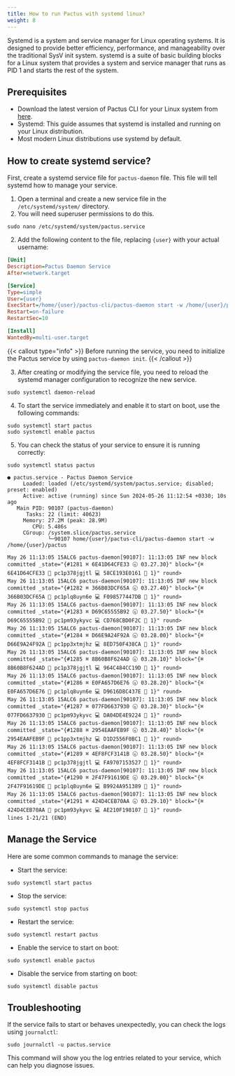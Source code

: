 ```yaml
---
title: How to run Pactus with systemd linux?
weight: 8
---
```


Systemd is a system and service manager for Linux operating systems.
It is designed to provide better efficiency, performance, and manageability over the traditional SysV init system.
systemd is a suite of basic building blocks for a Linux system that provides a system and service manager that
runs as PID 1 and starts the rest of the system.

## Prerequisites

- Download the latest version of Pactus CLI for your Linux system from [here](https://pactus.org/download/#cli).
- Systemd: This guide assumes that systemd is installed and running on your Linux distribution.
- Most modern Linux distributions use systemd by default.

## How to create systemd service?

First, create a systemd service file for `pactus-daemon` file. This file will tell systemd how to manage your service.

1. Open a terminal and create a new service file in the `/etc/systemd/system/` directory.
2. You will need superuser permissions to do this.

```shell
sudo nano /etc/systemd/system/pactus.service
```

2. Add the following content to the file, replacing `{user}` with your actual username:

```ini
[Unit]
Description=Pactus Daemon Service
After=network.target

[Service]
Type=simple
User={user}
ExecStart=/home/{user}/pactus-cli/pactus-daemon start -w /home/{user}/pactus
Restart=on-failure
RestartSec=10

[Install]
WantedBy=multi-user.target
```

{{< callout type="info" >}}
Before running the service, you need to initialize the Pactus service by using `pactus-daemon init`.
{{< /callout >}}

3. After creating or modifying the service file, you need to reload the systemd manager configuration to recognize the new service.

```shell
sudo systemctl daemon-reload
```

4. To start the service immediately and enable it to start on boot, use the following commands:

```shell
sudo systemctl start pactus
sudo systemctl enable pactus
```

5. You can check the status of your service to ensure it is running correctly:

```shell
sudo systemctl status pactus
```

```shell
● pactus.service - Pactus Daemon Service
     Loaded: loaded (/etc/systemd/system/pactus.service; disabled; preset: enabled)
     Active: active (running) since Sun 2024-05-26 11:12:54 +0330; 10s ago
   Main PID: 90107 (pactus-daemon)
      Tasks: 22 (limit: 40623)
     Memory: 27.2M (peak: 28.9M)
        CPU: 5.486s
     CGroup: /system.slice/pactus.service
             └─90107 home/{user}/pactus-cli/pactus-daemon start -w /home/{user}/pactus

May 26 11:13:05 15ALC6 pactus-daemon[90107]: 11:13:05 INF new block committed _state="{#1281 ⌘ 6E41D64CFE33 🕣 03.27.30}" block="{⌘ 6E41D64CFE33 👤 pc1p378jgjtl 💻 58CE193E0161 📨 1}" round>
May 26 11:13:05 15ALC6 pactus-daemon[90107]: 11:13:05 INF new block committed _state="{#1282 ⌘ 366B03DCF65A 🕣 03.27.40}" block="{⌘ 366B03DCF65A 👤 pc1plq8uyn6e 💻 F098577447DB 📨 1}" round>
May 26 11:13:05 15ALC6 pactus-daemon[90107]: 11:13:05 INF new block committed _state="{#1283 ⌘ D69C65555B92 🕣 03.27.50}" block="{⌘ D69C65555B92 👤 pc1pm93ykyvc 💻 CD768CBD0F2C 📨 1}" round>
May 26 11:13:05 15ALC6 pactus-daemon[90107]: 11:13:05 INF new block committed _state="{#1284 ⌘ D66E9A24F92A 🕣 03.28.00}" block="{⌘ D66E9A24F92A 👤 pc1pp3xtmjhz 💻 8ED750F438CA 📨 1}" round>
May 26 11:13:05 15ALC6 pactus-daemon[90107]: 11:13:05 INF new block committed _state="{#1285 ⌘ 8B60B8F624AD 🕣 03.28.10}" block="{⌘ 8B60B8F624AD 👤 pc1p378jgjtl 💻 964C484CC19D 📨 1}" round>
May 26 11:13:05 15ALC6 pactus-daemon[90107]: 11:13:05 INF new block committed _state="{#1286 ⌘ E0FA657D6E76 🕣 03.28.20}" block="{⌘ E0FA657D6E76 👤 pc1plq8uyn6e 💻 D9616D8C437E 📨 1}" round>
May 26 11:13:05 15ALC6 pactus-daemon[90107]: 11:13:05 INF new block committed _state="{#1287 ⌘ 077FD6637930 🕣 03.28.30}" block="{⌘ 077FD6637930 👤 pc1pm93ykyvc 💻 DA04DE4E9224 📨 1}" round>
May 26 11:13:05 15ALC6 pactus-daemon[90107]: 11:13:05 INF new block committed _state="{#1288 ⌘ 2954EAAFEB9F 🕣 03.28.40}" block="{⌘ 2954EAAFEB9F 👤 pc1pp3xtmjhz 💻 D1D2556F0BC1 📨 1}" round>
May 26 11:13:05 15ALC6 pactus-daemon[90107]: 11:13:05 INF new block committed _state="{#1289 ⌘ 4EF8FCF3141B 🕣 03.28.50}" block="{⌘ 4EF8FCF3141B 👤 pc1p378jgjtl 💻 FA9707153527 📨 1}" round>
May 26 11:13:05 15ALC6 pactus-daemon[90107]: 11:13:05 INF new block committed _state="{#1290 ⌘ 2F47F91619DE 🕣 03.29.00}" block="{⌘ 2F47F91619DE 👤 pc1plq8uyn6e 💻 B9924A951389 📨 1}" round>
May 26 11:13:05 15ALC6 pactus-daemon[90107]: 11:13:05 INF new block committed _state="{#1291 ⌘ 424D4CEB70AA 🕣 03.29.10}" block="{⌘ 424D4CEB70AA 👤 pc1pm93ykyvc 💻 AE210F198107 📨 1}" round>
lines 1-21/21 (END)
```

## Manage the Service

Here are some common commands to manage the service:

- Start the service:

```shell
sudo systemctl start pactus
```

- Stop the service:

```shell
sudo systemctl stop pactus
```

- Restart the service:

```shell
sudo systemctl restart pactus
```

- Enable the service to start on boot:

```shell
sudo systemctl enable pactus
```

- Disable the service from starting on boot:

```shell
sudo systemctl disable pactus
```

## Troubleshooting

If the service fails to start or behaves unexpectedly, you can check the logs using `journalctl`:

```shell
sudo journalctl -u pactus.service
```

This command will show you the log entries related to your service, which can help you diagnose issues.
